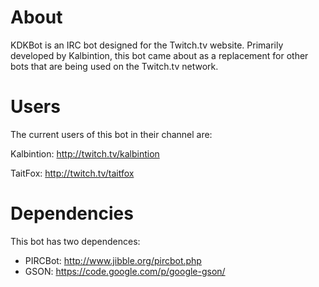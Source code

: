 # About
KDKBot is an IRC bot designed for the Twitch.tv website. Primarily developed by Kalbintion, this bot came about as a replacement for other bots that are being used on the Twitch.tv network.

# Users
The current users of this bot in their channel are:

Kalbintion: http://twitch.tv/kalbintion

TaitFox: http://twitch.tv/taitfox

# Dependencies
This bot has two dependences:
* PIRCBot: http://www.jibble.org/pircbot.php
* GSON: https://code.google.com/p/google-gson/